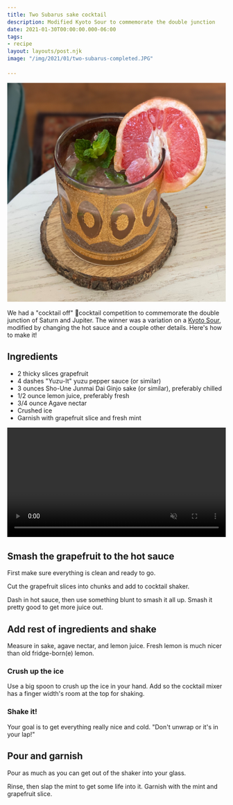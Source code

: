 ```yaml
---
title: Two Subarus sake cocktail
description: Modified Kyoto Sour to commemorate the double junction
date: 2021-01-30T00:00:00.000-06:00
tags:
- recipe
layout: layouts/post.njk
image: "/img/2021/01/two-subarus-completed.JPG"

---
```

![Two Subarus -- picture of cocktail](/img/2021/01/two-subarus-completed.JPG "Two Subarus")

We had a "cocktail off" 🐓cocktail competition to commemorate the double junction of Saturn and Jupiter. The winner was a variation on a [Kyoto Sour](https://www.liquor.com/recipes/kyoto-sour/ "Kyoto Sour recipe at liquor.com"), modified by changing the hot sauce and a couple other details. Here's how to make it!

## Ingredients

* 2 thicky slices grapefruit
* 4 dashes "Yuzu-It" yuzu pepper sauce (or similar)
* 3 ounces Sho-Une Junmai Dai Ginjo sake (or similar), preferably chilled
* 1/2 ounce lemon juice, preferably fresh
* 3/4 ounce Agave nectar
* Crushed ice
* Garnish with grapefruit slice and fresh mint

<video autoplay loop muted playsinline width="100%"> <source src="/img/2021/02/two-subarus-howto-lite.mp4" title="Making a Two Subarus" alt="Steps to make the Two Subarus" type="video/mp4"> </video>

## Smash the grapefruit to the hot sauce

First make sure everything is clean and ready to go.

Cut the grapefruit slices into chunks and add to cocktail shaker.

Dash in hot sauce, then use something blunt to smash it all up. Smash it pretty good to get more juice out.

## Add rest of ingredients and shake

Measure in sake, agave nectar, and lemon juice. Fresh lemon is much nicer than old fridge-born(e) lemon.

### Crush up the ice

Use a big spoon to crush up the ice in your hand. Add so the cocktail mixer has a finger width's room at the top for shaking.

### Shake it!

Your goal is to get everything really nice and cold. "Don't unwrap or it's in your lap!"

## Pour and garnish

Pour as much as you can get out of the shaker into your glass.

Rinse, then slap the mint to get some life into it. Garnish with the mint and grapefruit slice.